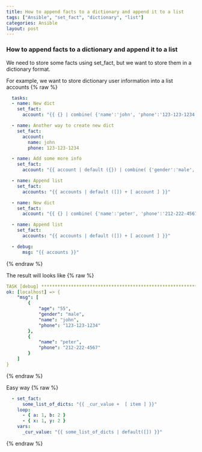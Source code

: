 ```yaml
---
title: How to append facts to a dictionary and append it to a list
tags: ["Ansible", "set_fact", "dictionary", "list"]
categories: Ansible
layout: post
---
```

### How to append facts to a dictionary and append it to a list

We need to store some facts using set_fact, but we want to store them in a dictionary format.

For example, we want to store dictionary user information into a list accounts
{% raw %}
```yaml
  tasks:
  - name: New dict
    set_fact:
      account: "{{ {} | combine( {'name':'john', 'phone':'123-123-1234'}) }}"

  - name: Another way to create new dict
    set_fact:
      account:
        name: john
        phone: 123-123-1234

  - name: Add some more info
    set_fact:
      account: "{{ account | default ({}) | combine( {'gender':'male', 'age':'55'}) }}"

  - name: Append list
    set_fact:
      accounts: "{{ accounts | default ([]) + [ account ] }}"

  - name: New dict
    set_fact:
      account: "{{ {} | combine( {'name':'peter', 'phone':'212-222-4567'}) }}"

  - name: Append list
    set_fact:
      accounts: "{{ accounts | default ([]) + [ account ] }}"

  - debug:
      msg: "{{ accounts }}"
```
{% endraw %}

The result will looks like
{% raw %}
```yaml
TASK [debug] ************************************************************************
ok: [localhost] => {
    "msg": [
        {
            "age": "55",
            "gender": "male",
            "name": "john",
            "phone": "123-123-1234"
        },
        {
            "name": "peter",
            "phone": "212-222-4567"
        }
    ]
}
```
{% endraw %}

Easy way
{% raw %}
```yaml
  - set_fact:
      some_list_of_dicts: "{{ _cur_value +  [ item ] }}"
    loop:
      - { a: 1, b: 2 }
      - { x: 1, y: 2 }
    vars:
      _cur_value: "{{ some_list_of_dicts | default([]) }}"
```
{% endraw %}
